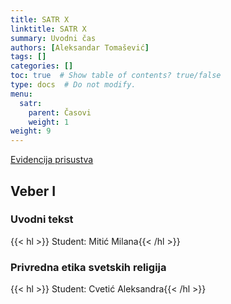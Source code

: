 ```yaml
---
title: SATR X
linktitle: SATR X
summary: Uvodni čas
authors: [Aleksandar Tomašević]
tags: []
categories: []
toc: true  # Show table of contents? true/false
type: docs  # Do not modify.
menu:
  satr:
    parent: Časovi
    weight: 1
weight: 9
---
```


[Evidencija prisustva](https://forms.gle/vfMYyzWD9a7hyFTK9)

## Veber I

### Uvodni tekst

{{< hl >}} Student: Mitić Milana{{< /hl >}}

### Privredna etika svetskih religija

{{< hl >}} Student: Cvetić Aleksandra{{< /hl >}}
